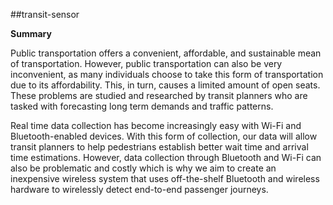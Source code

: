 ##transit-sensor


**Summary** 

Public transportation offers a convenient, affordable, and sustainable mean of transportation. However, public transportation can also be very inconvenient, as many individuals choose to take this form of transportation due to its affordability. This, in turn, causes a limited amount of open seats. These problems are studied and researched by transit planners who are tasked with forecasting long term demands and traffic patterns. 

Real time data collection has become increasingly easy with Wi-Fi and Bluetooth-enabled devices. With this form of collection, our data will allow transit planners to help pedestrians establish better wait time and arrival time estimations.
However, data collection through Bluetooth and Wi-Fi can also be problematic and costly which is why we aim to create an inexpensive wireless system that uses off-the-shelf Bluetooth and wireless hardware to wirelessly detect end-to-end passenger journeys.
